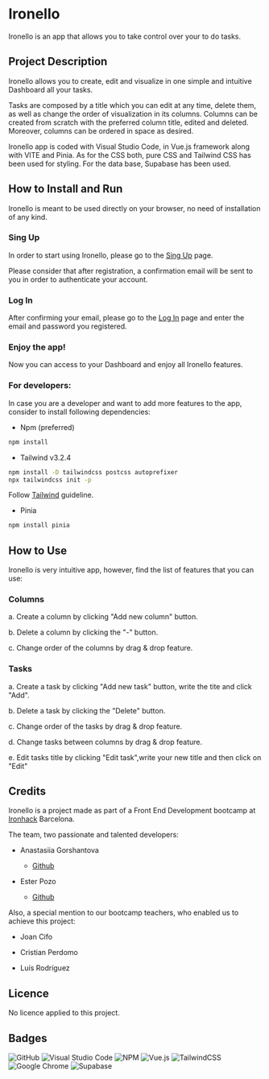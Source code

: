 # **Ironello**

Ironello is an app that allows you to take control over your to do tasks.

## **Project Description**

Ironello allows you to create, edit and visualize  in one simple and intuitive Dashboard all your tasks.

Tasks are composed by a title which you can edit at any time, delete them, as well as change the order of visualization in its columns. Columns can be created from scratch with the preferred column title, edited and deleted. Moreover, columns can be ordered in space as desired.

Ironello app is coded with Visual Studio Code, in Vue.js framework along with VITE and Pinia. As for the CSS both, pure CSS and Tailwind CSS has been used for styling. For the data base, Supabase has been used.

## **How to Install and Run**

Ironello is meant to be used directly on your browser, no need of installation of any kind.

### Sing Up

In order to start using Ironello, please go to the [Sing Up](https://tranquil-licorice-e436a5.netlify.app/Auth/signup) page. 

Please consider that after registration, a confirmation email will be sent to you in order to authenticate your account. 

### Log In

After confirming your email, please go to the [Log In](https://tranquil-licorice-e436a5.netlify.app/Auth/signin) page and enter the email and password you registered.

### Enjoy the app!

Now you can access to your Dashboard and enjoy all Ironello features.

### For developers:

In case you are a developer and want to add more features to the app, consider to install following dependencies:

- Npm (preferred)

```bash
npm install
```

- Tailwind v3.2.4

```bash
npm install -D tailwindcss postcss autoprefixer
npx tailwindcss init -p
```

Follow [Tailwind](https://tailwindcss.com/docs/guides/vite#vue) guideline.

- Pinia

```bash
npm install pinia
```

## **How to Use**

Ironello is very intuitive app, however, find the list of features that you can use:

### Columns

a. Create a column by clicking "Add new column" button.

b. Delete a column by clicking the "-" button.

c. Change order of the columns by drag & drop feature.

### Tasks

a. Create a task by clicking "Add new task" button, write the tite and click "Add".

b. Delete a task by clicking the "Delete" button.

c. Change order of the tasks by drag & drop feature.

d. Change tasks between columns by drag & drop feature. 

e. Edit tasks title by clicking "Edit task",write your new title and then click on "Edit"

## **Credits**

Ironello is a project made as part of a Front End Development bootcamp at [Ironhack](https://www.ironhack.com/es) Barcelona.

The team, two passionate and talented developers:

- Anastasiia Gorshantova
  - [Github](https://github.com/Anastasiia118/)

- Ester Pozo
  - [Github](https://github.com/esterpozo)

Also, a special mention to our bootcamp teachers, who enabled us to achieve this project:

- Joan Cifo

- Cristian Perdomo

- Luís Rodríguez

## **Licence**

No licence applied to this project.

## **Badges**

![GitHub](https://img.shields.io/badge/github-%23121011.svg?style=for-the-badge&logo=github&logoColor=white) ![Visual Studio Code](https://img.shields.io/badge/Visual%20Studio%20Code-0078d7.svg?style=for-the-badge&logo=visual-studio-code&logoColor=white)  ![NPM](https://img.shields.io/badge/NPM-%23000000.svg?style=for-the-badge&logo=npm&logoColor=white) ![Vue.js](https://img.shields.io/badge/vuejs-%2335495e.svg?style=for-the-badge&logo=vuedotjs&logoColor=%234FC08D) ![TailwindCSS](https://img.shields.io/badge/tailwindcss-%2338B2AC.svg?style=for-the-badge&logo=tailwind-css&logoColor=white) ![Google Chrome](https://img.shields.io/badge/Google%20Chrome-4285F4?style=for-the-badge&logo=GoogleChrome&logoColor=white) ![Supabase](https://img.shields.io/badge/Supabase-3ECF8E?style=for-the-badge&logo=supabase&logoColor=white) 


